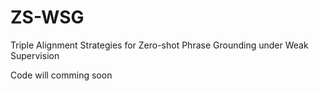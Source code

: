 # ZS-WSG
Triple Alignment Strategies for Zero-shot Phrase Grounding under Weak Supervision

Code will comming soon

